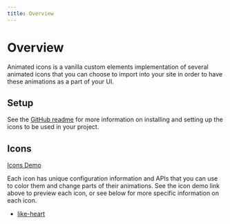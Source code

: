 ```yaml
---
title: Overview
---
```

# Overview

Animated icons is a vanilla custom elements implementation of several animated
icons that you can choose to import into your site in order to have these 
animations as a part of your UI.

## Setup

See the [GitHub readme](https://github.com/aeolingamenfel/animated-icons) for 
more information on installing and setting up the icons to be used in your 
project.

## Icons

[Icons Demo](/icons)

Each icon has unique configuration information and APIs that you can use to 
color them and change parts of their animations. See the icon demo link above 
to preview each icon, or see below for more specific information on each icon.

  - [like-heart](/icons/like-heart)